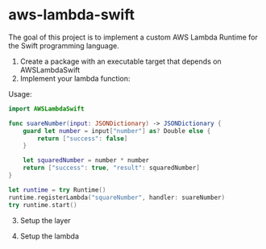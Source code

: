 # aws-lambda-swift

The goal of this project is to implement a custom AWS Lambda Runtime for the Swift programming language.

1. Create a package with an executable target that depends on AWSLambdaSwift
2. Implement your lambda function:

Usage:

```swift
import AWSLambdaSwift

func suareNumber(input: JSONDictionary) -> JSONDictionary {
    guard let number = input["number"] as? Double else {
        return ["success": false]
    }

    let squaredNumber = number * number
    return ["success": true, "result": squaredNumber]
}

let runtime = try Runtime()
runtime.registerLambda("squareNumber", handler: suareNumber)
try runtime.start()
```

3. Setup the layer


4. Setup the lambda
